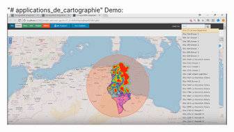 "# applications_de_cartographie" 
Demo:
[![IMAGE ALT TEXT HERE](Capture.PNG)](https://www.youtube.com/watch?v=XqAw5SHx0cc)

